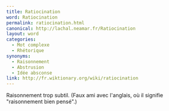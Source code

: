 ```yaml
---
title: Ratiocination
word: Ratiocination
permalink: ratiocination.html
canonical: http://lachal.neamar.fr/Ratiocination
layout: word
categories:
  - Mot complexe
  - Rhétorique
synonyms:
  - Raisonnement
  - Abstrusion
  - Idée absconse
link: http://fr.wiktionary.org/wiki/ratiocination
---
```


Raisonnement trop subtil. (Faux ami avec l'anglais, où il signifie "raisonnement bien pensé".)


